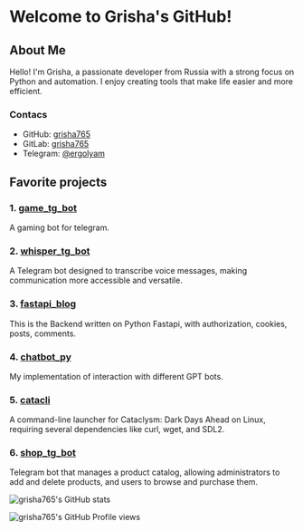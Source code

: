 # Welcome to Grisha's GitHub!

## About Me

Hello! I'm Grisha, a passionate developer from Russia with a strong focus on Python and automation. I enjoy creating tools that make life easier and more efficient.

### Contacs

- GitHub: [grisha765](https://github.com/grisha765)
- GitLab: [grisha765](https://gitlab.com/grisha765)
- Telegram: [@ergolyam](https://t.me/ergolyam)

## Favorite projects

### 1. [game_tg_bot](https://github.com/grisha765/game_tg_bot)
A gaming bot for telegram.

### 2. [whisper_tg_bot](https://github.com/grisha765/whisper_tg_bot)
A Telegram bot designed to transcribe voice messages, making communication more accessible and versatile.

### 3. [fastapi_blog](https://github.com/grisha765/fastapi_blog_py)
This is the Backend written on Python Fastapi, with authorization, cookies, posts, comments.

### 4. [chatbot_py](https://github.com/grisha765/chatbot_py)
My implementation of interaction with different GPT bots.

### 5. [catacli](https://github.com/grisha765/catacli)
A command-line launcher for Cataclysm: Dark Days Ahead on Linux, requiring several dependencies like curl, wget, and SDL2.

### 6. [shop_tg_bot](https://github.com/grisha765/shop_tg_bot)
Telegram bot that manages a product catalog, allowing administrators to add and delete products, and users to browse and purchase them.

![grisha765's GitHub stats](https://github-readme-stats.vercel.app/api?username=grisha765&show_icons=true&bg_color=000000&title_color=F58143&icon_color=F58143&text_color=ffffff&hide_border=true&border_radius=20&include_all_commits=true&count_private=false&hide=contribs)

![grisha765's GitHub Profile views](https://komarev.com/ghpvc/?username=grisha765&color=orange&style=plastic)

